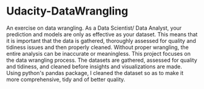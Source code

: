 # Udacity-DataWrangling
An exercise on data wrangling.
As a Data Scientist/ Data Analyst, your prediction and models are only as effective as your dataset. This means that it is important that the data is gathered, thoroughly assessed for quality and tidiness issues and then properly cleaned. Without proper wrangling, the entire analysis can be inaccurate or meaningless.
This project focuses on the data wrangling process. 
The datasets are gathered, assessed for quality and tidiness, and cleaned before insights and visualizations are made. 
Using python's pandas package, I cleaned the dataset so as to make it more comprehensive, tidy and of better quality.
